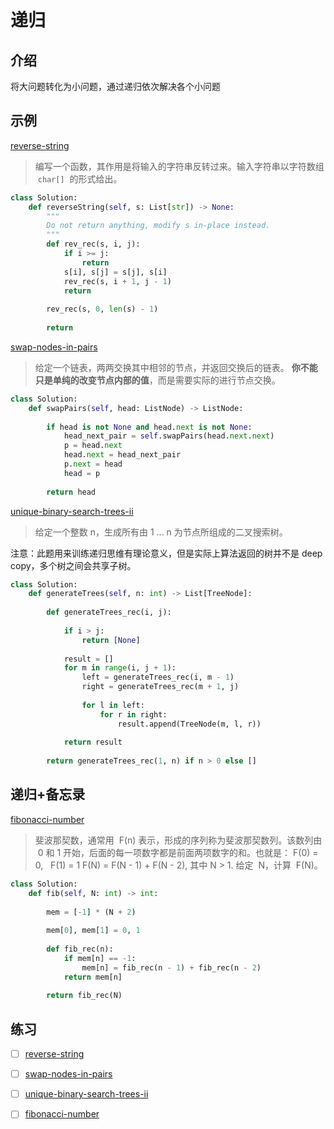 # 递归

## 介绍

将大问题转化为小问题，通过递归依次解决各个小问题

## 示例

[reverse-string](https://leetcode-cn.com/problems/reverse-string/)

> 编写一个函数，其作用是将输入的字符串反转过来。输入字符串以字符数组  `char[]`  的形式给出。

```Python
class Solution:
    def reverseString(self, s: List[str]) -> None:
        """
        Do not return anything, modify s in-place instead.
        """
        def rev_rec(s, i, j):
            if i >= j:
                return
            s[i], s[j] = s[j], s[i]
            rev_rec(s, i + 1, j - 1)
            return
        
        rev_rec(s, 0, len(s) - 1)
        
        return
```

[swap-nodes-in-pairs](https://leetcode-cn.com/problems/swap-nodes-in-pairs/)

> 给定一个链表，两两交换其中相邻的节点，并返回交换后的链表。
> **你不能只是单纯的改变节点内部的值**，而是需要实际的进行节点交换。

```Python
class Solution:
    def swapPairs(self, head: ListNode) -> ListNode:
        
        if head is not None and head.next is not None:
            head_next_pair = self.swapPairs(head.next.next)
            p = head.next
            head.next = head_next_pair
            p.next = head
            head = p
        
        return head
```

[unique-binary-search-trees-ii](https://leetcode-cn.com/problems/unique-binary-search-trees-ii/)

> 给定一个整数 n，生成所有由 1 ... n 为节点所组成的二叉搜索树。

注意：此题用来训练递归思维有理论意义，但是实际上算法返回的树并不是 deep copy，多个树之间会共享子树。

```Python
class Solution:
    def generateTrees(self, n: int) -> List[TreeNode]:
        
        def generateTrees_rec(i, j):
            
            if i > j:
                return [None]
            
            result = []
            for m in range(i, j + 1):
                left = generateTrees_rec(i, m - 1)
                right = generateTrees_rec(m + 1, j)
                
                for l in left:
                    for r in right:
                        result.append(TreeNode(m, l, r))
            
            return result
        
        return generateTrees_rec(1, n) if n > 0 else []
```

## 递归+备忘录

[fibonacci-number](https://leetcode-cn.com/problems/fibonacci-number/)

> 斐波那契数，通常用  F(n) 表示，形成的序列称为斐波那契数列。该数列由  0 和 1 开始，后面的每一项数字都是前面两项数字的和。也就是：
> F(0) = 0,   F(1) = 1
> F(N) = F(N - 1) + F(N - 2), 其中 N > 1.
> 给定  N，计算  F(N)。

```Python
class Solution:
    def fib(self, N: int) -> int:
        
        mem = [-1] * (N + 2)
        
        mem[0], mem[1] = 0, 1
        
        def fib_rec(n):
            if mem[n] == -1:
                mem[n] = fib_rec(n - 1) + fib_rec(n - 2)
            return mem[n]
        
        return fib_rec(N)
```

## 练习

- [ ] [reverse-string](https://leetcode-cn.com/problems/reverse-string/)
- [ ] [swap-nodes-in-pairs](https://leetcode-cn.com/problems/swap-nodes-in-pairs/)
- [ ] [unique-binary-search-trees-ii](https://leetcode-cn.com/problems/unique-binary-search-trees-ii/)
- [ ] [fibonacci-number](https://leetcode-cn.com/problems/fibonacci-number/)

